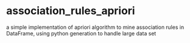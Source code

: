 # association_rules_apriori
a simple implementation of apriori algorithm to mine association rules in DataFrame, using python generation to handle large data set
